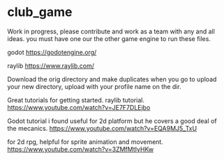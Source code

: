 # club_game
Work in progress, please contribute and work as a team with any and all ideas.
you must have one our the other game engine to run these files.

godot
https://godotengine.org/

raylib
https://www.raylib.com/

Download the orig directory and make duplicates when you go to upload your new directory, upload with your profile name on the dir. 

Great tutorials for getting started. 
raylib tutorial.
https://www.youtube.com/watch?v=JE7F7DLEjbo

Godot tutorial i found useful
for 2d platform but he covers a good deal of the mecanics.
https://www.youtube.com/watch?v=EQA9MJ5_TxU

for 2d rpg, helpful for sprite animation and movement.
https://www.youtube.com/watch?v=3ZMfMtIyHKw
